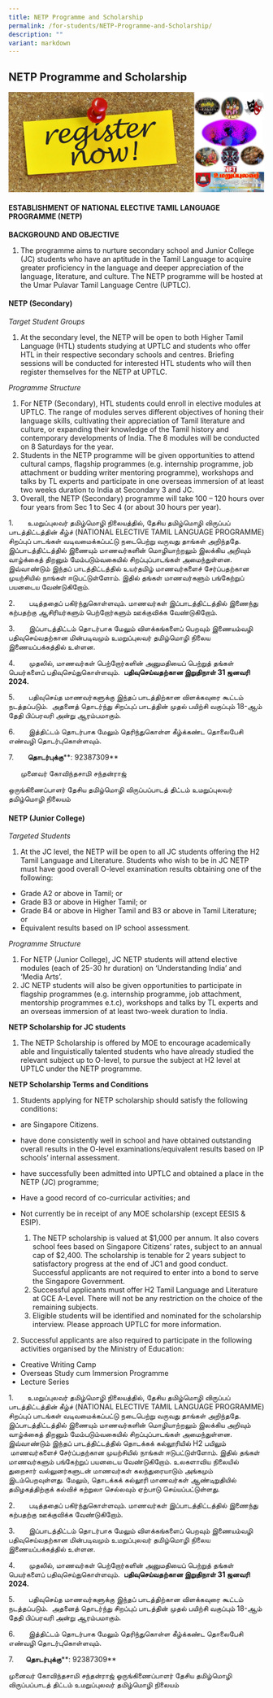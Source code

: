 ```yaml
---
title: NETP Programme and Scholarship
permalink: /for-students/NETP-Programme-and-Scholarship/
description: ""
variant: markdown
---
```

## NETP Programme and Scholarship

<a href="https://form.gov.sg/63c6be4dbef23b0011734db5">
<img alt="" src="/images/reg2.png"></a>

#### ESTABLISHMENT OF NATIONAL ELECTIVE TAMIL LANGUAGE PROGRAMME (NETP)


**BACKGROUND AND OBJECTIVE**

1.  The programme aims to nurture secondary school and Junior College (JC) students who have an aptitude in the Tamil Language to acquire greater proficiency in the language and deeper appreciation of the language, literature, and culture. The NETP programme will be hosted at the Umar Pulavar Tamil Language Centre (UPTLC).

#### NETP (Secondary)

_Target Student Groups_

1.  At the secondary level, the NETP will be open to both Higher Tamil Language (HTL) students studying at UPTLC and students who offer HTL in their respective secondary schools and centres. Briefing sessions will be conducted for interested HTL students who will then register themselves for the NETP at UPTLC.

_Programme Structure_

1.  For NETP (Secondary), HTL students could enroll in elective modules at UPTLC. The range of modules serves different objectives of honing their language skills, cultivating their appreciation of Tamil literature and culture, or expanding their knowledge of the Tamil history and contemporary developments of India. The 8 modules will be conducted on 8 Saturdays for the year. &nbsp;
2.  Students in the NETP programme will be given opportunities to attend cultural camps, flagship programmes (e.g. internship programme, job attachment or budding writer mentoring programme), workshops and talks by TL experts and participate in one overseas immersion of at least two weeks duration to India at Secondary 3 and JC.
3.  Overall, the NETP (Secondary) programme will take 100 – 120 hours over four years from Sec 1 to Sec 4 (or about 30 hours per year).

1.&nbsp;&nbsp;&nbsp;&nbsp;&nbsp;&nbsp; உமறுப்புலவர் தமிழ்மொழி நிலையத்தில், தேசிய தமிழ்மொழி விருப்பப் பாடத்திட்டத்தின் கீழ்ச் (NATIONAL ELECTIVE TAMIL LANGUAGE PROGRAMME) சிறப்புப் பாடங்கள் வடிவமைக்கப்பட்டு நடைபெற்று வருவது தாங்கள் அறிந்ததே. இப்பாடத்திட்டத்தில் இணையும் மாணவர்களின் மொழியாற்றலும் இலக்கிய அறிவும் வாழ்க்கைத் திறனும் மேம்படும்வகையில் சிறப்புப்பாடங்கள் அமைந்துள்ளன. இவ்வாண்டும் இந்தப் பாடத்திட்டத்தில் உயர்தமிழ் மாணவர்களைச் சேர்ப்பதற்கான முயற்சியில் நாங்கள் ஈடுபட்டுள்ளோம். இதில் தங்கள் மாணவர்களும் பங்கேற்றுப் பயனடைய வேண்டுகிறோம்.

2.&nbsp;&nbsp;&nbsp;&nbsp;&nbsp;&nbsp; படித்ததைப் பகிர்ந்துகொள்ளவும். மாணவர்கள் இப்பாடத்திட்டத்தில் இணைந்து கற்பதற்கு ஆசிரியர்களும் பெற்றோர்களும் ஊக்குவிக்க வேண்டுகிறோம்.

3.&nbsp;&nbsp;&nbsp;&nbsp;&nbsp;&nbsp; இப்பாடத்திட்டம் தொடர்பாக மேலும் விளக்கங்களைப் பெறவும் இணையம்வழி பதிவுசெய்வதற்கான மின்படிவமும் உமறுப்புலவர் தமிழ்மொழி நிலைய இணையப்பக்கத்தில் உள்ளன. 

4.&nbsp;&nbsp;&nbsp;&nbsp;&nbsp;&nbsp; முதலில், மாணவர்கள் பெற்றோர்களின் அனுமதியைப் பெற்றுத் தங்கள் பெயர்களைப் பதிவுசெய்துகொள்ளவும். &nbsp;**பதிவுசெய்வதற்கான இறுதிநாள் 31 ஜனவரி 2024.**&nbsp;

5.&nbsp;&nbsp;&nbsp;&nbsp;&nbsp;&nbsp; பதிவுசெய்த மாணவர்களுக்கு இந்தப் பாடத்திற்கான விளக்கவுரை கூட்டம் நடத்தப்படும். &nbsp;அதனைத் தொடர்ந்து சிறப்புப் பாடத்தின் முதல் பயிற்சி வகுப்பும் 18-ஆம் தேதி பிப்பரவரி அன்று ஆரம்பமாகும்.

6.&nbsp;&nbsp;&nbsp;&nbsp;&nbsp;&nbsp; இத்திட்டம் தொடர்பாக மேலும் தெரிந்துகொள்ள கீழ்க்கண்ட தொலைபேசி எண்வழி தொடர்புகொள்ளவும்.

7.&nbsp;&nbsp;&nbsp;&nbsp;&nbsp;&nbsp; **தொடர்புக்கு****: 92387309**

&nbsp;&nbsp;&nbsp;&nbsp;&nbsp; முனைவர் கோவிந்தசாமி சந்தன்ராஜ்

ஒருங்கிணைப்பாளர்
தேசிய தமிழ்மொழி விருப்பப்பாடத் திட்டம்
உமறுப்புலவர் தமிழ்மொழி நிலையம்

#### NETP (Junior College)

_Targeted Students_

1.  At the JC level, the NETP will be open to all JC students offering the H2 Tamil Language and Literature. Students who wish to be in JC NETP must have good overall O-level examination results obtaining one of the following:

*   Grade A2 or above in Tamil; or
*   Grade B3 or above in Higher Tamil; or
*   Grade B4 or above in Higher Tamil and B3 or above in Tamil Literature; or
*   Equivalent results based on IP school assessment.

_Programme Structure_

1.  For NETP (Junior College), JC NETP students will attend elective modules (each of 25-30 hr duration) on ‘Understanding India’ and ‘Media Arts’.
2.  JC NETP students will also be given opportunities to participate in flagship programmes (e.g. internship programme, job attachment, mentorship programmes e.t.c), workshops and talks by TL experts and an overseas immersion of at least two-week duration to India.

**NETP Scholarship for JC students**

1.  The NETP Scholarship is offered by MOE to encourage academically able and linguistically talented students who have already studied the relevant subject up to O-level, to pursue the subject at H2 level at UPTLC under the NETP programme.

**NETP Scholarship Terms and Conditions**

  1.  Students applying for NETP scholarship should satisfy the following conditions:

*   are Singapore Citizens.
*   have done consistently well in school and have obtained outstanding overall results in the O-level examinations/equivalent results based on IP schools’ internal assessment.
*   have successfully been admitted into UPTLC and obtained a place in the NETP (JC) programme;
*   Have a good record of co-curricular activities; and
*   Not currently be in receipt of any MOE scholarship (except EESIS &amp; ESIP).

    1.  The NETP scholarship is valued at $1,000 per annum. It also covers school fees based on Singapore Citizens’ rates, subject to an annual cap of $2,400. The scholarship is tenable for 2 years subject to satisfactory progress at the end of JC1 and good conduct. Successful applicants are not required to enter into a bond to serve the Singapore Government.
    2.  Successful applicants must offer H2 Tamil Language and Literature at GCE A-Level. There will not be any restriction on the choice of the remaining subjects.
    3.  Eligible students will be identified and nominated for the scholarship interview. Please approach UPTLC for more information.

  2.  Successful applicants are also required to participate in the following activities organised by the Ministry of Education:

*   Creative Writing Camp
*   Overseas Study cum Immersion Programme
*   Lecture Series

1.&nbsp;&nbsp;&nbsp;&nbsp;&nbsp;&nbsp; உமறுப்புலவர் தமிழ்மொழி நிலையத்தில், தேசிய தமிழ்மொழி விருப்பப் பாடத்திட்டத்தின் கீழ்ச் (NATIONAL ELECTIVE TAMIL LANGUAGE PROGRAMME) சிறப்புப் பாடங்கள் வடிவமைக்கப்பட்டு நடைபெற்று வருவது தாங்கள் அறிந்ததே. இப்பாடத்திட்டத்தில் இணையும் மாணவர்களின் மொழியாற்றலும் இலக்கிய அறிவும் வாழ்க்கைத் திறனும் மேம்படும்வகையில் சிறப்புப்பாடங்கள் அமைந்துள்ளன. இவ்வாண்டும் இந்தப் பாடத்திட்டத்தில் தொடக்கக் கல்லூரியில் H2 பயிலும் &nbsp;மாணவர்களைச் சேர்ப்பதற்கான முயற்சியில் நாங்கள் ஈடுபட்டுள்ளோம். இதில் தங்கள் மாணவர்களும் பங்கேற்றுப் பயனடைய வேண்டுகிறோம். உலகளாவிய நிலையில் துறைசார் வல்லுனர்களுடன் மாணவர்கள் கலந்துரையாடும் அங்கமும் இடம்பெறவுள்ளது. மேலும், தொடக்கக் கல்லூரி மாணவர்கள் ஆண்டிறுதியில் தமிழகத்திற்குக் கல்விச் சுற்றுலா செல்லவும் ஏற்பாடு செய்யப்பட்டுள்ளது.&nbsp;&nbsp;

2.&nbsp;&nbsp;&nbsp;&nbsp;&nbsp;&nbsp; படித்ததைப் பகிர்ந்துகொள்ளவும். மாணவர்கள் இப்பாடத்திட்டத்தில் இணைந்து கற்பதற்கு ஊக்குவிக்க வேண்டுகிறோம்.

3.&nbsp;&nbsp;&nbsp;&nbsp;&nbsp;&nbsp; இப்பாடத்திட்டம் தொடர்பாக மேலும் விளக்கங்களைப் பெறவும் இணையம்வழி பதிவுசெய்வதற்கான மின்படிவமும் உமறுப்புலவர் தமிழ்மொழி நிலைய இணையப்பக்கத்தில் உள்ளன.

4.&nbsp;&nbsp;&nbsp;&nbsp;&nbsp;&nbsp; முதலில், மாணவர்கள் பெற்றோர்களின் அனுமதியைப் பெற்றுத் தங்கள் பெயர்களைப் பதிவுசெய்துகொள்ளவும். &nbsp;**பதிவுசெய்வதற்கான இறுதிநாள் 31 ஜனவரி 2024.**&nbsp;

5.&nbsp;&nbsp;&nbsp;&nbsp;&nbsp;&nbsp; பதிவுசெய்த மாணவர்களுக்கு இந்தப் பாடத்திற்கான விளக்கவுரை கூட்டம் நடத்தப்படும். &nbsp;அதனைத் தொடர்ந்து சிறப்புப் பாடத்தின் முதல் பயிற்சி வகுப்பும் 18-ஆம் தேதி பிப்பரவரி அன்று ஆரம்பமாகும்.

6.&nbsp;&nbsp;&nbsp;&nbsp;&nbsp;&nbsp; இத்திட்டம் தொடர்பாக மேலும் தெரிந்துகொள்ள கீழ்க்கண்ட தொலைபேசி எண்வழி தொடர்புகொள்ளவும்.

7.&nbsp;&nbsp;&nbsp;&nbsp;&nbsp; **தொடர்புக்கு****: 92387309**

முனைவர் கோவிந்தசாமி சந்தன்ராஜ்
ஒருங்கிணைப்பாளர்
தேசிய தமிழ்மொழி விருப்பப்பாடத் திட்டம்
உமறுப்புலவர் தமிழ்மொழி நிலையம்